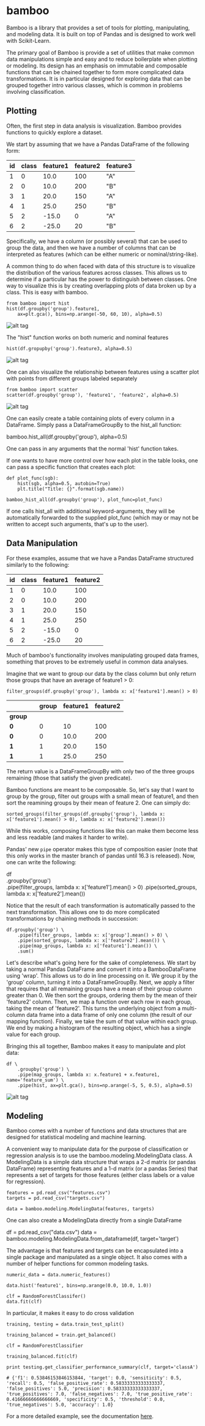 bamboo
======

Bamboo is a library that provides a set of tools for plotting, manipulating, and modeling data.  It is built on top of Pandas and is designed to work well with Scikit-Learn.

The primary goal of Bamboo is provide a set of utilities that make common data manipulations simple and easy and to reduce boilerplate when plotting or modeling.  Its design has an emphasis on immutable and composable functions that can be chained together to form more complicated data transformations.  It is in particular designed for exploring data that can be grouped together intro various classes, which is common in problems involving classification. 


Plotting
--------

Often, the first step in data analysis is visualization.  Bamboo provides functions to quickly explore a dataset.

We start by assuming that we have a Pandas DataFrame of the following form:

| id | class | feature1 | feature2 | feature3
|----|-------|----------|----------|----------
| 1  | 0     | 10.0     | 100      |    "A"
| 2  | 0     | 10.0     | 200      |    "B"
| 3  | 1     | 20.0     | 150      |    "A"
| 4  | 1     | 25.0     | 250      |    "B"
| 5  | 2     | -15.0    | 0        |    "A"
| 6  | 2     | -25.0    | 20       |    "B"

Specifically, we have a column (or possibly several) that can be used to group the data, and then we have a number of columns that can be interpreted as features (which can be either numeric or nominal/string-like).

A common thing to do when faced with data of this structure is to visualize the distribution of the various features across classes.  This allows us to determine if a particular has the power to distinguish between classes.  One way to visualize this is by creating overlapping plots of data broken up by a class.  This is easy with bamboo.

    from bamboo import hist
	hist(df.groupby('group').feature1,
		ax=plt.gca(), bins=np.arange(-50, 60, 10), alpha=0.5)

![alt tag](https://raw.githubusercontent.com/ghl3/bamboo/master/images/readme_hist_float.png)

The "hist" function works on both numeric and nominal features

	hist(df.gropupby('group').feature3, alpha=0.5)

![alt tag](https://raw.githubusercontent.com/ghl3/bamboo/master/images/readme_hist_nominal.png)

One can also visualize the relationship between features using a scatter plot with points from different groups labeled separately

	from bamboo import scatter
	scatter(df.groupby('group'), 'feature1', 'feature2', alpha=0.5)

![alt tag](https://raw.githubusercontent.com/ghl3/bamboo/master/images/readme_scatter.png)

One can easily create a table containing plots of every column in a DataFrame.  Simply pass a DataFrameGroupBy to the hist_all function:

bamboo.hist_all(df.groupby('group'), alpha=0.5)

One can pass in any arguments that the normal 'hist' function takes.

If one wants to have more control over how each plot in the table looks, one can pass a specific function that creates each plot:

    def plot_func(sgb):
        hist(sgb, alpha=0.5, autobin=True)
	    plt.title("Title: {}".format(sgb.name))
	
    bamboo_hist_all(df.groupby('group'), plot_func=plot_func)

If one calls hist_all with  additional keyword-arguments, they will be automatically forwarded to the supplied plot_func (which may or may not be written to accept such arguments, that's up to the user).


Data Manipulation
-------

For these examples, assume that we have a Pandas DataFrame structured similarly to the following:

| id | class | feature1 | feature2 |
|----|-------|----------|----------|
| 1  | 0     | 10.0     | 100      |
| 2  | 0     | 10.0     | 200      |
| 3  | 1     | 20.0     | 150      |
| 4  | 1     | 25.0     | 250      |
| 5  | 2     | -15.0    | 0        |
| 6  | 2     | -25.0    | 20       |


Much of bamboo's functionality involves manipulating grouped data frames, something that proves to be extremely useful in common data analyses.

Imagine that we want to group our data by the class column but only return those groups that have an average of feature1 > 0:

    filter_groups(df.groupby('group'), lambda x: x['feature1'].mean() > 0)

|       |   | group | feature1 | feature2 |
|-------|---|-------|----------|----------|
| **group** |   |       |          |          |
| **0**     |   | 0     | 10       | 100      |
| **0**     |   | 0     | 10.0     | 200      |
| **1**     |   | 1     | 20.0     | 150      |
| **1**     |   | 1     | 25.0     | 250      |


The return value is a DataFrameGroupBy with only two of the three groups remaining (those that satisfy the given predicate).

Bamboo functions are meant to be composable.  So, let's say that I want to group by the group, filter out groups with a small mean of feature1, and then sort the reamining groups by their mean of feature 2.  One can simply do:

    sorted_groups(filter_groups(df.groupby('group'), lambda x: x['feature1'].mean() > 0), lambda x: x['feature2'].mean())

While this works, composing functions like this can make them become less and less readable (and makes it harder to write).

Pandas' new `pipe` operator makes this type of composition easier (note that this only works in the master branch of pandas until 16.3 is released).  Now, one can write the following:

   df \
     .groupby('group') \
     .pipe(filter_groups, lambda x: x['feature1'].mean() > 0)
     .pipe(sorted_groups, lambda x: x['feature2'].mean())

 Notice that the result of each transformation is automatically passed to the next transformation.  This allows one to do more complicated transformations by chaining methods in succession:

    df.groupby('group') \
        .pipe(filter_groups, lambda x: x['group'].mean() > 0) \
        .pipe(sorted_groups, lambda x: x['feature2'].mean()) \
        .pipe(map_groups, lambda x: x['feature1'].mean()) \
        .sum()

Let's describe what's going here for the sake of completeness.  We start by taking a normal Pandas DataFrame and convert it into a BambooDataFrame using 'wrap'.  This allows us to do in line processing on it.  We group it by the 'group' column, turning it into a DataFrameGroupBy.  Next, we apply a filter that requires that all remaining groups have a mean of their group column greater than 0.  We then sort the groups, ordering them by the mean of their 'feature2' column.  Then, we map a function over each row in each group, taking the mean of 'feature2'.  This turns the underlying object from a multi-column data frame into a data frame of only one column (the result of our mapping function).  Finally, we take the sum of that value within each group.  We end by making a histogram of the resulting object, which has a single value for each group.


Bringing this all together, Bamboo makes it easy to manipulate and plot data:

    df \
        .groupby('group') \
        .pipe(map_groups, lambda x: x.feature1 + x.feature1, name='feature_sum') \
        .pipe(hist, ax=plt.gca(), bins=np.arange(-5, 5, 0.5), alpha=0.5)

![alt tag](https://raw.githubusercontent.com/ghl3/bamboo/master/images/readme_manipulation_hist.png)


Modeling
--------

Bamboo comes with a number of functions and data structures that are designed for statistical modeling and machine learning.

A convenient way to manipulate data for the purpose of classification or regression analysis is to use the bamboo.modeling.ModelingData class.  A ModelingData is a simple data structure that wraps a 2-d matrix (or pandas DataFrame) representing features and a 1-d matrix (or a pandas Series) that represents a set of targets for those features (either class labels or a value for regression).


    features = pd.read_csv("features.csv")
    targets = pd.read_csv("targets.csv")
    
    data = bamboo.modeling.ModelingData(features, targets)
    
One can also create a ModelingData directly from a single DataFrame

df = pd.read_csv("data.csv")
data = bamboo.modeling.ModelingData.from_dataframe(df, target='target')


The advantage is that features and targets can be encapsulated into a single package and manipulated as a single object.  It also comes with a number of helper functions for common modeling tasks.

```
numeric_data = data.numeric_features()

data.hist('feature1', bins=np.arange(0.0, 10.0, 1.0))

clf = RandomForestClassifer()
data.fit(clf)
```

In particular, it makes it easy to do cross validation

```
training, testing = data.train_test_split()

training_balanced = train.get_balanced()

clf = RandomForestClassifier

training_balanced.fit(clf)

print testing.get_classifier_performance_summary(clf, target='classA')

# {'f1': 0.53846153846153844, 'target': 0.0, 'sensiticity': 0.5, 'recall': 0.5, 'false_positive_rate': 0.58333333333333337, 'false_positives': 5.0, 'precision': 0.58333333333333337, 'true_positives': 7.0, 'false_negatives': 7.0, 'true_positive_rate': 0.41666666666666669, 'specificity': 0.5, 'threshold': 0.0, 'true_negatives': 5.0, 'accuracy': 1.0}
```

For a more detailed example, see the documentation [here](docs/modeling.md).
